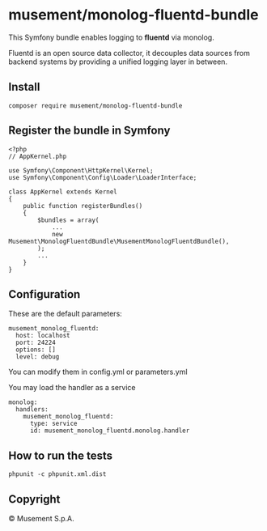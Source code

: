 # musement/monolog-fluentd-bundle

This Symfony bundle enables logging to **fluentd** via monolog.

Fluentd is an open source data collector, it decouples data sources from backend systems by providing a unified logging layer in between.

## Install

    composer require musement/monolog-fluentd-bundle

## Register the bundle in Symfony

    <?php
    // AppKernel.php

    use Symfony\Component\HttpKernel\Kernel;
    use Symfony\Component\Config\Loader\LoaderInterface;

    class AppKernel extends Kernel
    {
        public function registerBundles()
        {
            $bundles = array(
                ...
                new Musement\MonologFluentdBundle\MusementMonologFluentdBundle(),
            );
            ...
        }
    }

## Configuration

These are the default parameters:

    musement_monolog_fluentd:
      host: localhost
      port: 24224
      options: []
      level: debug

You can modify them in config.yml or parameters.yml

You may load the handler as a service

    monolog:
      handlers:
        musement_monolog_fluentd:
          type: service
          id: musement_monolog_fluentd.monolog.handler

## How to run the tests

    phpunit -c phpunit.xml.dist

## Copyright

© Musement S.p.A.

